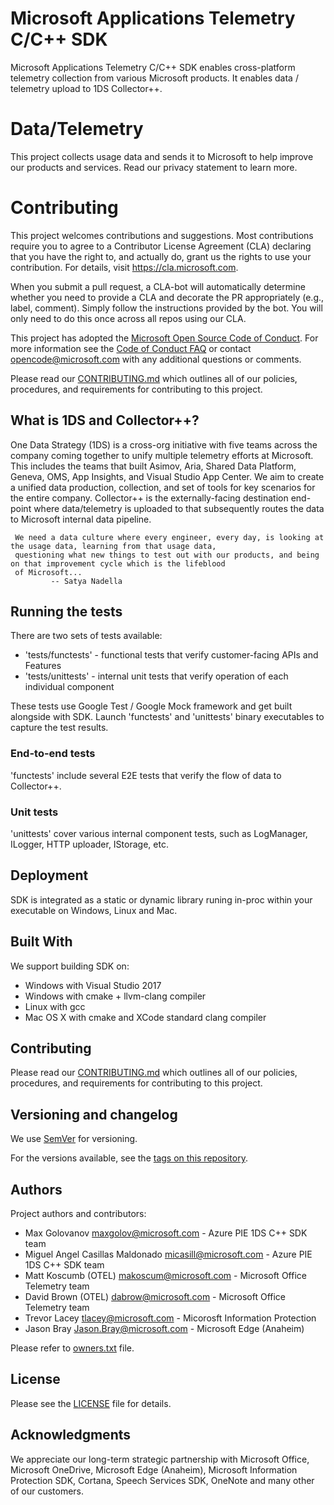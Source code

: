 # Microsoft Applications Telemetry C/C++ SDK

Microsoft Applications Telemetry C/C++ SDK enables cross-platform telemetry collection from various Microsoft products. It enables data / telemetry upload to 1DS Collector++. 

# Data/Telemetry

This project collects usage data and sends it to Microsoft to help improve our products and services. Read our privacy statement to learn more.

# Contributing

This project welcomes contributions and suggestions.  Most contributions require you to agree to a
Contributor License Agreement (CLA) declaring that you have the right to, and actually do, grant us
the rights to use your contribution. For details, visit https://cla.microsoft.com.

When you submit a pull request, a CLA-bot will automatically determine whether you need to provide
a CLA and decorate the PR appropriately (e.g., label, comment). Simply follow the instructions
provided by the bot. You will only need to do this once across all repos using our CLA.

This project has adopted the [Microsoft Open Source Code of Conduct](https://opensource.microsoft.com/codeofconduct/).
For more information see the [Code of Conduct FAQ](https://opensource.microsoft.com/codeofconduct/faq/) or
contact [opencode@microsoft.com](mailto:opencode@microsoft.com) with any additional questions or comments.

Please read our [CONTRIBUTING.md](CONTRIBUTING.md) which outlines all of our policies, procedures, and requirements for contributing to this project.

## What is 1DS and Collector++?

One Data Strategy (1DS) is a cross-org initiative with five teams across the company coming together to unify multiple
telemetry efforts at Microsoft. This includes the teams that built Asimov, Aria, Shared Data Platform, Geneva, OMS, App
Insights, and Visual Studio App Center. We aim to create a unified data production, collection, and set of tools for key
scenarios for the entire company. Collector++ is the externally-facing destination end-point where data/telemetry is
uploaded to that subsequently routes the data to Microsoft internal data pipeline.

```
 We need a data culture where every engineer, every day, is looking at the usage data, learning from that usage data,
 questioning what new things to test out with our products, and being on that improvement cycle which is the lifeblood
 of Microsoft...
         -- Satya Nadella
```

## Running the tests

There are two sets of tests available:
* 'tests/functests' - functional tests that verify customer-facing APIs and Features
* 'tests/unittests' - internal unit tests that verify operation of each individual component

These tests use Google Test / Google Mock framework and get built alongside with SDK.
Launch 'functests' and 'unittests' binary executables to capture the test results.

### End-to-end tests

'functests' include several E2E tests that verify the flow of data to Collector++.

### Unit tests

'unittests' cover various internal component tests, such as LogManager, ILogger, HTTP uploader, IStorage, etc.

## Deployment

SDK is integrated as a static or dynamic library runing in-proc within your executable on Windows, Linux and Mac.

## Built With

We support building SDK on:
* Windows with Visual Studio 2017
* Windows with cmake + llvm-clang compiler
* Linux with gcc
* Mac OS X with cmake and XCode standard clang compiler

## Contributing

Please read our [CONTRIBUTING.md](CONTRIBUTING.md) which outlines all of our policies, procedures, and requirements for contributing to this project.

## Versioning and changelog

We use [SemVer](http://semver.org/) for versioning.

For the versions available, see the [tags on this repository](https://msasg.visualstudio.com/Shared%20Data/_git/Aria.SDK.Cpp/tags).

## Authors

Project authors and contributors:

* Max Golovanov <maxgolov@microsoft.com> - Azure PIE 1DS C++ SDK team
* Miguel Angel Casillas Maldonado <micasill@microsoft.com> - Azure PIE 1DS C++ SDK team
* Matt Koscumb (OTEL) <makoscum@microsoft.com> - Microsoft Office Telemetry team
* David Brown (OTEL) <dabrow@microsoft.com> - Microsoft Office Telemetry team
* Trevor Lacey <tlacey@microsoft.com> - Micorosft Information Protection
* Jason Bray <Jason.Bray@microsoft.com> - Microsoft Edge (Anaheim)

Please refer to [owners.txt](owners.txt) file.

## License

Please see the [LICENSE](LICENSE) file for details.

## Acknowledgments

We appreciate our long-term strategic partnership with Microsoft Office, Microsoft OneDrive, Microsoft Edge (Anaheim), Microsoft Information Protection SDK, Cortana, Speech Services SDK, OneNote and many other of our customers.
